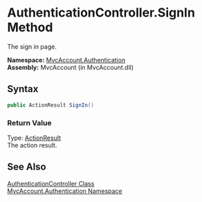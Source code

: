 AuthenticationController.SignIn Method
======================================
The sign in page.

**Namespace:** [MvcAccount.Authentication][1]  
**Assembly:** MvcAccount (in MvcAccount.dll)

Syntax
------

```csharp
public ActionResult SignIn()
```

### Return Value
Type: [ActionResult][2]  
The action result.

See Also
--------
[AuthenticationController Class][3]  
[MvcAccount.Authentication Namespace][1]  

[1]: ../README.md
[2]: http://msdn.microsoft.com/en-us/library/dd493064
[3]: README.md